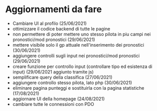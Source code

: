 # Aggiornamenti da fare

- Cambiare UI al profilo (25/06/2021)
- ottimizzare il codice backend di tutte le pagine
- non permettere di poter mettere uno stesso pilota in piu campi nei pronostici/mod pronostici (29/06/2021)
- mettere visibile solo il gp attuale nell'inserimento dei pronostici (30/06/2021)
- aggiungere controlli sugli input nei pronostici/mod pronostici (29/06/2021)
- creare funzione per controllo input (controllare tipo ed esistenza di input) (29/06/2021 aggiunto tramite js)
- semplificare query della classifica (27/06/2021)
- aggiungere controllo stesso pilota, lato php (30/06/2021)
- eliminare pagina punteggi e sostituirla con la pagina statistiche (17/08/2021)
- aggiornare UI della homepage (24/08/2021)
- cambiare tutte le connessioni con PDO
